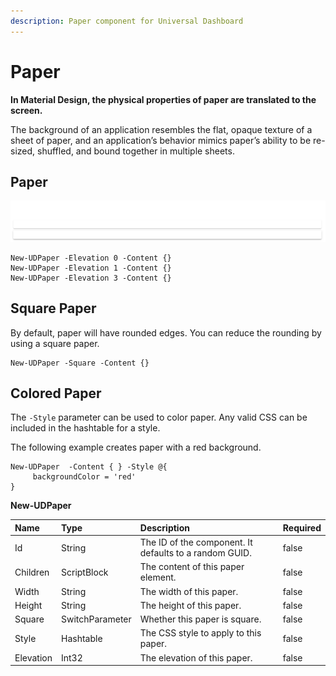 ```yaml
---
description: Paper component for Universal Dashboard
---
```


# Paper

**In Material Design, the physical properties of paper are translated to the screen.**

The background of an application resembles the flat, opaque texture of a sheet of paper, and an application’s behavior mimics paper’s ability to be re-sized, shuffled, and bound together in multiple sheets.

## Paper

![](../../../.gitbook/assets/image%20%2867%29.png)

```text
New-UDPaper -Elevation 0 -Content {} 
New-UDPaper -Elevation 1 -Content {} 
New-UDPaper -Elevation 3 -Content {}
```

## Square Paper

By default, paper will have rounded edges. You can reduce the rounding by using a square paper.

```text
New-UDPaper -Square -Content {}
```

## Colored Paper 

The `-Style` parameter can be used to color paper. Any valid CSS can be included in the hashtable for a style. 

The following example creates paper with a red background. 

```text
New-UDPaper  -Content { } -Style @{ 
     backgroundColor = 'red'
}
```

**New-UDPaper**

| Name | Type | Description | Required |
| :--- | :--- | :--- | :--- |
| Id | String | The ID of the component. It defaults to a random GUID. | false |
| Children | ScriptBlock | The content of this paper element. | false |
| Width | String | The width of this paper. | false |
| Height | String | The height of this paper. | false |
| Square | SwitchParameter | Whether this paper is square. | false |
| Style | Hashtable | The CSS style to apply to this paper. | false |
| Elevation | Int32 | The elevation of this paper. | false |

